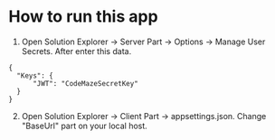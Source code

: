 # How to run this app
1. Open Solution Explorer -> Server Part -> Options -> Manage User Secrets. After enter this data.
```
{
  "Keys": {
      "JWT": "CodeMazeSecretKey"
  }
}
```
2. Open Solution Explorer -> Client Part -> appsettings.json. Change "BaseUrl" part on your local host.
